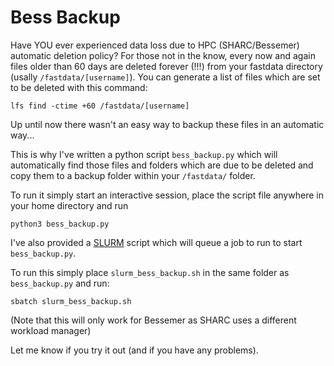 # Bess Backup

Have YOU ever experienced data loss due to HPC (SHARC/Bessemer) automatic deletion policy?
For those not in the know, every now and again files older than 60 days are deleted forever (!!!) from 
your fastdata directory (usally `/fastdata/[username]`). You can generate a list of files which are set to be deleted with this command:
```
lfs find -ctime +60 /fastdata/[username]
```
Up until now there wasn't an easy way to backup these files in an automatic way...

This is why I've written a python script  `bess_backup.py` which will automatically find those files and folders which are due to be deleted and copy them to a backup folder within your `/fastdata/` folder. 

To run it simply start an interactive session, place the script file anywhere in your home directory and run
```
python3 bess_backup.py
```
I've also provided a [SLURM](https://docs.hpc.shef.ac.uk/en/latest/hpc/scheduler/index.html#job-submission-control-on-bessemer) script which will queue a job to run to start `bess_backup.py`.

To run this simply place `slurm_bess_backup.sh` in the same folder as `bess_backup.py` and run:
```
sbatch slurm_bess_backup.sh
```
(Note that this will only work for Bessemer as SHARC uses a different workload manager) 

Let me know if you try it out (and if you have any problems).
